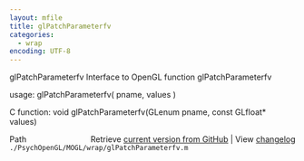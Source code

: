 ```yaml
---
layout: mfile
title: glPatchParameterfv
categories:
  - wrap
encoding: UTF-8
---
```


glPatchParameterfv  Interface to OpenGL function glPatchParameterfv  

usage:  glPatchParameterfv( pname, values )  

C function:  void glPatchParameterfv(GLenum pname, const GLfloat\* values)  


<div class="code_header" style="text-align:right;">
  <span style="float:left;">Path&nbsp;&nbsp;</span> <span class="counter">Retrieve <a href=
  "https://raw.github.com/Psychtoolbox-3/Psychtoolbox-3/beta/./PsychOpenGL/MOGL/wrap/glPatchParameterfv.m">current version from GitHub</a> | View <a href=
  "https://github.com/Psychtoolbox-3/Psychtoolbox-3/commits/beta/./PsychOpenGL/MOGL/wrap/glPatchParameterfv.m">changelog</a></span>
</div>
<div class="code">
  <code>./PsychOpenGL/MOGL/wrap/glPatchParameterfv.m</code>
</div>
